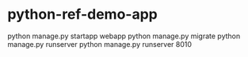 # python-ref-demo-app

python manage.py startapp webapp
python manage.py migrate
python manage.py runserver
python manage.py runserver 8010
